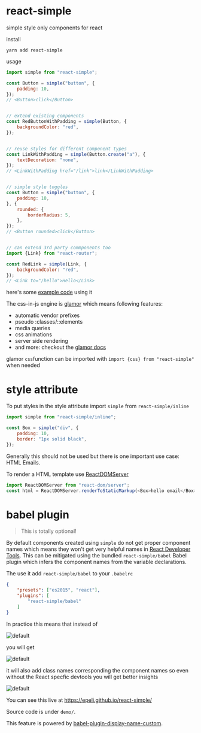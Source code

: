 # react-simple

simple style only components for react

install

    yarn add react-simple  

usage

```js
import simple from "react-simple";

const Button = simple("button", {
    padding: 10,
});
// <Button>click</Button>


// extend existing components
const RedButtonWithPadding = simple(Button, {
    backgroundColor: "red",
});


// reuse styles for different component types
const LinkWithPadding = simple(Button.create("a"), {
    textDecoration: "none",
});
// <LinkWithPadding href="/link">link</LinkWithPadding>


// simple style toggles
const Button = simple("button", {
    padding: 10,
}, {
    rounded: {
        borderRadius: 5,
    },
});
// <Button rounded>click</Button>


// can extend 3rd party commponents too
import {Link} from "react-router";

const RedLink = simple(Link, {
    backgroundColor: "red",
});
// <Link to="/hello">Hello</Link>
```

here's some [example code](https://github.com/epeli/react-simple/blob/master/demo/index.js) using it


The css-in-js engine is [glamor][] which means following features:

- automatic vendor prefixes
- pseudo :classes/::elements
- media queries
- css animations
- server side rendering
- and more: checkout the [glamor docs][glamor]

glamor `css`function can be imported with `import {css} from "react-simple"` when needed

[glamor]: https://github.com/threepointone/glamor

# style attribute

To put styles in the style attribute import `simple` from `react-simple/inline`

```js
import simple from "react-simple/inline";

const Box = simple("div", {
    padding: 10,
    border: "1px solid black",
});
```

Generally this should not be used but there is one important use case: HTML Emails.

To render a HTML template use [ReactDOMServer](https://facebook.github.io/react/docs/react-dom-server.html)

```js
import ReactDOMServer from "react-dom/server";
const html = ReactDOMServer.renderToStaticMarkup(<Box>hello email</Box>);
```

# babel plugin

> This is totally optional!

By default components created using `simple` do not get proper component names
which means they won't get very helpful names in [React Developer Tools][devtools].
This can be mitigated using the bundled `react-simple/babel` Babel plugin which infers
the component names from the variable declarations.

[devtools]: https://github.com/facebook/react-devtools

The use it add `react-simple/babel` to your `.babelrc`

```json
{
    "presets": ["es2015", "react"],
    "plugins": [
        "react-simple/babel"
    ]
}
```

In practice this means that instead of

![default](https://raw.githubusercontent.com/epeli/react-simple/master/demo/assets/simple-default.png)

you will get

![default](https://raw.githubusercontent.com/epeli/react-simple/master/demo/assets/simple-babel.png)

it will also add class names corresponding the component names
so even without the React specfic devtools you will get better insights

![default](https://raw.githubusercontent.com/epeli/react-simple/master/demo/assets/simple-dom.png)

You can see this live at https://epeli.github.io/react-simple/ 

Source code is under `demo/`.

This feature is powered by [babel-plugin-display-name-custom][].

[babel-plugin-display-name-custom]: https://github.com/epeli/babel-plugin-display-name-custom

